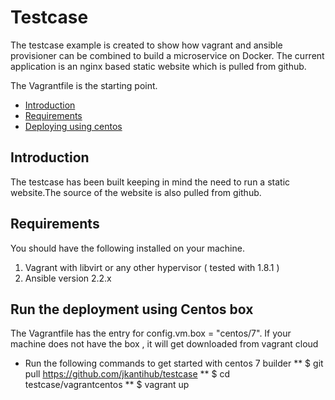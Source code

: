 # Testcase

The testcase example is created to show how vagrant and ansible provisioner can be combined to build a microservice on Docker.
The current application is an nginx based static website which is pulled from github.

The Vagrantfile is the starting point.

* [Introduction](#getting-started)
* [Requirements](#requirements)
* [Deploying using centos](#deploying-centos)

## Introduction
The testcase has been built keeping in mind the need to run a static website.The source of the website is also pulled from github.

## Requirements
You should have the following installed on your machine.

1. Vagrant with libvirt or any other hypervisor ( tested with 1.8.1 )
2. Ansible version 2.2.x

## Run the deployment using Centos box 
The Vagrantfile has the entry for config.vm.box = "centos/7".
If your machine does not have the box , it will get downloaded from vagrant cloud
 
* Run the following commands to get started with centos 7 builder
** $ git pull https://github.com/jkantihub/testcase
** $ cd testcase/vagrantcentos
** $ vagrant up
